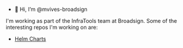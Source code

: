 - 👋 Hi, I’m @mvives-broadsign

I'm working as part of the InfraTools team at Broadsign. 
Some of the interesting repos I'm working on are: 
- [Helm Charts](https://github.com/ayudasystems/helm-charts-control)

<!---
mvives-broadsign/mvives-broadsign is a ✨ special ✨ repository because its `README.md` (this file) appears on your GitHub profile.
You can click the Preview link to take a look at your changes.
--->
